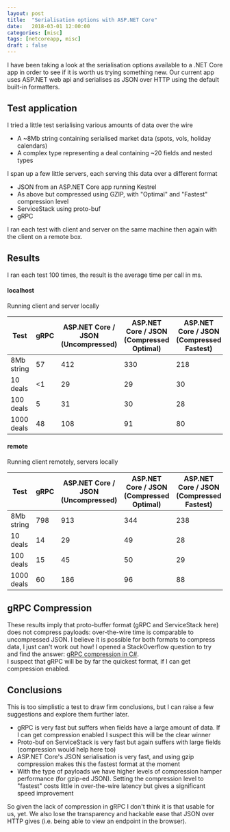 ```yaml
---
layout: post
title:  "Serialisation options with ASP.NET Core"
date:   2018-03-01 12:00:00
categories: [misc]
tags: [netcoreapp, misc]
draft : false
---
```

I have been taking a look at the serialisation options available to a .NET Core app in order to see if it is worth us trying something new. Our current app uses ASP.NET web api and serialises as JSON over HTTP using the default built-in formatters.  

## Test application
I tried a little test serialising various amounts of data over the wire
* A ~8Mb string containing serialised market data (spots, vols, holiday calendars)
* A complex type representing a deal containing ~20 fields and nested types

I span up a few little servers, each serving this data over a different format
* JSON from an ASP.NET Core app running Kestrel
* As above but compressed using GZIP, with "Optimal" and "Fastest" compression level
* ServiceStack using proto-buf
* gRPC

I ran each test with client and server on the same machine then again with the client on a remote box.

## Results
I ran each test 100 times, the result is the average time per call in ms.
#### localhost
Running client and server locally

| Test               | gRPC                     | ASP.NET Core / JSON (Uncompressed)       | ASP.NET Core / JSON (Compressed Optimal) | ASP.NET Core / JSON (Compressed Fastest) | ServiceStack / proto-buf             |
|---------|---------|---------|---------|---------|---------|
| 8Mb string  | 57      | 412       | 330     | 218     | 294       |
| 10 deals      | <1    | 29    | 29   | 30    | 28          |
| 100 deals     | 5     | 31    | 30   | 28   | 36        |
| 1000 deals    | 48   | 108      | 91   | 80       | 119        |

#### remote
Running client remotely, servers locally

| Test               | gRPC                     | ASP.NET Core / JSON (Uncompressed)       | ASP.NET Core / JSON (Compressed Optimal) | ASP.NET Core / JSON (Compressed Fastest) | ServiceStack / proto-buf             |
|---------|---------|---------|---------|---------|---------|
| 8Mb string           | 798        | 913      | 344   | 238   | 827   |
| 10 deals      | 14   | 29    | 49    | 28    | 46    |
| 100 deals     | 15  | 45   | 50     | 29   | 88      |
| 1000 deals    | 60     | 186    | 96     | 88    | 172    |

## gRPC Compression
These results imply that proto-buffer format (gRPC and ServiceStack here) does not compress payloads: over-the-wire time is comparable to uncompressed JSON. I believe it is possible for both formats to compress data, I just can't work out how! I opened a StackOverflow question to try and find the answer: [gRPC compression in C#](https://stackoverflow.com/questions/49031763/grpc-compression-in-c-sharp).  
I suspect that gRPC will be by far the quickest format, if I can get compression enabled.


## Conclusions
This is too simplistic a test to draw firm conclusions, but I can raise a few suggestions and explore them further later.  
* gRPC is very fast but suffers when fields have a large amount of data. If I can get compression enabled I suspect this will be the clear winner
* Proto-buf on ServiceStack is very fast but again suffers with large fields (compression would help here too)
* ASP.NET Core's JSON serialisation is very fast, and using gzip compression makes this the fastest format at the moment
* With the type of payloads we have higher levels of compression hamper performance (for gzip-ed JSON). Setting the compression level to "fastest" costs little in over-the-wire latency but gives a significant speed improvement

So given the lack of compression in gRPC I don't think it is that usable for us, yet. We also lose the transparency and hackable ease that JSON over HTTP gives (i.e. being able to view an endpoint in the browser).
